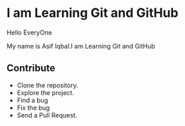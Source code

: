 # I am  Learning  Git and GitHub 


Hello EveryOne <br>

My name is Asif Iqbal.I am Learning Git and GitHub 


## Contribute

* Clone the repository.
* Explore the project.
* Find a bug
* Fix the bug
* Send a Pull Request.